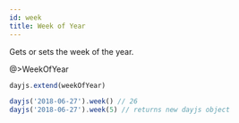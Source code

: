 ```yaml
---
id: week
title: Week of Year
---
```

Gets or sets the week of the year.

@>WeekOfYear

```js
dayjs.extend(weekOfYear)

dayjs('2018-06-27').week() // 26
dayjs('2018-06-27').week(5) // returns new dayjs object
```
